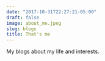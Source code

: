 ```yaml
---
date: "2017-10-31T22:27:21-05:00"
draft: false
image: about_me.jpeg
slug: blogs
title: That's me
---
```


My blogs about my life and interests.